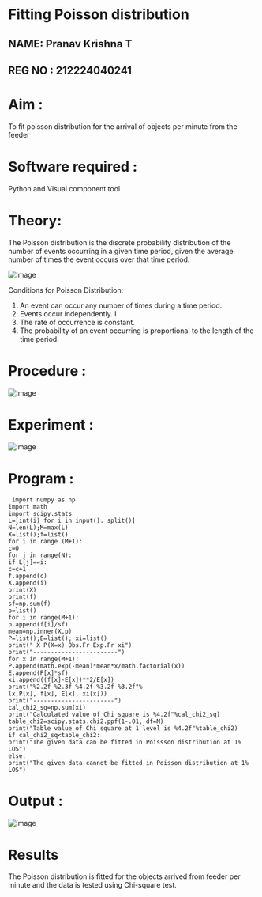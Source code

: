 # Fitting Poisson  distribution

## NAME: Pranav Krishna T
## REG NO : 212224040241

# Aim : 

To fit poisson distribution for the arrival of objects per minute from the feeder

# Software required :  

Python and Visual component tool

# Theory:

The Poisson distribution is the discrete probability distribution of the number of events occurring in a given time period, given the average number of times the event occurs over that time period.

![image](https://user-images.githubusercontent.com/104613195/166248326-fd042076-8b0b-40c4-8b11-1d8e8fcb74db.png)

 Conditions for Poisson Distribution:

1. An event can occur any number of times during a time period.
2. Events occur independently. I
3. The rate of occurrence is constant.
4. The probability of an event occurring is proportional to the length of the time period. 
 
# Procedure :

![image](https://user-images.githubusercontent.com/104613195/166251988-d0c53205-6080-4f7b-ae4c-398178586637.png)

# Experiment :

![image](https://user-images.githubusercontent.com/103921593/230282876-f4a5afbf-cac1-4648-a1b0-c78840638a8e.png)

# Program :
```
 import numpy as np
import math
import scipy.stats
L=[int(i) for i in input(). split()]
N=len(L);M=max(L)
X=list();f=list()
for i in range (M+1):
c=0
for j in range(N):
if L[j]==i:
c=c+1
f.append(c)
X.append(i)
print(X)
print(f)
sf=np.sum(f)
p=list()
for i in range(M+1):
p.append(f[i]/sf)
mean=np.inner(X,p)
P=list();E=list(); xi=list()
print(" X P(X=x) Obs.Fr Exp.Fr xi")
print("------------------------")
for x in range(M+1):
P.append(math.exp(-mean)*mean*x/math.factorial(x))
E.append(P[x]*sf)
xi.append((f[x]-E[x])**2/E[x])
print("%2.2f %2.3f %4.2f %3.2f %3.2f"%
(x,P[x], f[x], E[x], xi[x]))
print("-----------------------")
cal_chi2_sq=np.sum(xi)
print("Calculated value of Chi square is %4.2f"%cal_chi2_sq)
table_chi2=scipy.stats.chi2.ppf(1-.01, df=M)
print("Table value of Chi square at 1 level is %4.2f"%table_chi2)
if cal_chi2_sq<table_chi2:
print("The given data can be fitted in Poissson distribution at 1% LOS")
else:
print("The given data cannot be fitted in Poisson distribution at 1% LOS")

```
# Output : 

![image](https://github.com/user-attachments/assets/7be0ccf2-d257-48fd-9ef5-1d2960047a5d)

# Results

The Poisson distribution is fitted for the objects arrived from feeder per minute and the data is tested using Chi-square test. 
 
